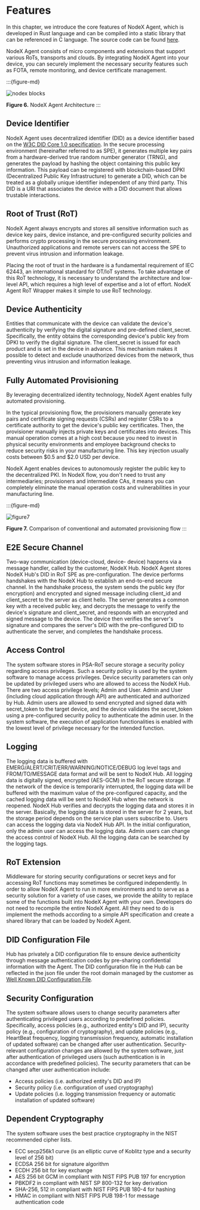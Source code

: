# Features

In this chapter, we introduce the core features of NodeX Agent, which is developed in Rust language and can be compiled into a static library that can be referenced in C language. The source code can be found [here](https://github.com/nodecross/nodex-agent).

NodeX Agent consists of micro components and extensions that support various RoTs, transports and clouds. By integrating NodeX Agent into your device, you can securely implement the necessary security features such as FOTA, remote monitoring, and device certificate management.

:::{figure-md}

<img src="../_assets/nodex_blocks.svg" alt="nodex blocks">

**Figure 6.** NodeX Agent Architecture
:::

## Device Identifier

NodeX Agent uses decentralized identifier (DID) as a device identifier based on the [W3C DID Core 1.0 specification](https://www.w3.org/TR/did-core/). In the secure processing environment (hereinafter referred to as SPE), it generates multiple key pairs from a hardware-derived true random number generator (TRNG), and generates the payload by hashing the object containing this public key information. This payload can be registered with blockchain-based DPKI (Decentralized Public Key Infrastructure) to generate a DID, which can be treated as a globally unique identifier independent of any third party. This DID is a URI that associates the device with a DID document that allows trustable interactions.

## Root of Trust (RoT)

NodeX Agent always encrypts and stores all sensitive information such as device key pairs, device instance, and pre-configured security policies and performs crypto processing in the secure processing environment. Unauthorized applications and remote servers can not access the SPE to prevent virus intrusion and information leakage.

Placing the root of trust in the hardware is a fundamental requirement of IEC 62443, an international standard for OT/IoT systems. To take advantage of this RoT technology, it is necessary to understand the architecture and low-level API, which requires a high level of expertise and a lot of effort. NodeX Agent RoT Wrapper makes it simple to use RoT technology.

## Device Authenticity

Entities that communicate with the device can validate the device's authenticity by verifying the digital signature and pre-defined client_secret. Specifically, the entity obtains the corresponding device's public key from DPKI to verify the digital signature. The client_secret is issued for each product and is set in the device in advance. This mechanism makes it possible to detect and exclude unauthorized devices from the network, thus preventing virus intrusion and information leakage.

## Fully Automated Provisioning

By leveraging decentralized identity technology, NodeX Agent enables fully automated provisioning.

In the typical provisioning flow, the provisioners manually generate key pairs and certificate signing requests (CSRs) and register CSRs to a certificate authority to get the device's public key certificates. Then, the provisioner manually injects private keys and certificates into devices. This manual operation comes at a high cost because you need to invest in physical security environments and employee background checks to reduce security risks in your manufacturing line. This key injection usually costs between $0.5 and $2.0 USD per device.

NodeX Agent enables devices to autonomously register the public key to the decentralized PKI. In NodeX flow, you don't need to trust any intermediaries; provisioners and intermediate CAs, it means you can completely eliminate the manual operation costs and vulnerabilities in your manufacturing line.

:::{figure-md}

<img src="../_assets/figure7-1.svg" alt="figure7">

**Figure 7.** Comparison of conventional and automated provisioning flow
:::

## E2E Secure Channel

Two-way communication (device-cloud, device- device) happens via a message handler, called by the customer, NodeX Hub. NodeX Agent stores NodeX Hub's DID in RoT SPE as pre-configuration. The device performs handshakes with the NodeX Hub to establish an end-to-end secure channel. In the handshake process, the system sends the public key (for encryption) and encrypted and signed message including client_id and client_secret to the server as client hello. The server generates a common key with a received public key, and decrypts the message to verify the device's signature and client_secret, and responds with an encrypted and signed message to the device. The device then verifies the server's signature and compares the server's DID with the pre-configured DID to authenticate the server, and completes the handshake process.

## Access Control

The system software stores in PSA-RoT secure storage a security policy regarding access privileges. Such a security policy is used by the system software to manage access privileges. Device security parameters can only be updated by privileged users who are allowed to access the NodeX Hub. There are two access privilege levels; Admin and User. Admin and User (including cloud application through API) are authenticated and authorized by Hub. Admin users are allowed to send encrypted and signed data with secret_token to the target device, and the device validates the secret_token using a pre-configured security policy to authenticate the admin user. In the system software, the execution of application functionalities is enabled with the lowest level of privilege necessary for the intended function.

## Logging

The logging data is buffered with EMERG/ALERT/CRIT/ERR/WARNING/NOTICE/DEBUG log level tags and FROM/TO/MESSAGE data format and will be sent to NodeX Hub. All logging data is digitally signed, encrypted (AES-GCM) in the RoT secure storage. If the network of the device is temporarily interrupted, the logging data will be buffered with the maximum value of the pre-configured capacity, and the cached logging data will be sent to NodeX Hub when the network is reopened. NodeX Hub verifies and decrypts the logging data and stores it in the server. Basically, the logging data is stored in the server for 2 years, but the storage period depends on the service plan users subscribe to. Users can access the logging data via NodeX Hub API. In the initial configuration, only the admin user can access the logging data. Admin users can change the access control of NodeX Hub. All the logging data can be searched by the logging tags.

## RoT Extension

Middleware for storing security configurations or secret keys and for accessing RoT functions may sometimes be configured independently. In order to allow NodeX Agent to run in more environments and to serve as a security solution for a variety of use cases, we provide the ability to replace some of the functions built into NodeX Agent with your own. Developers do not need to recompile the entire NodeX Agent. All they need to do is implement the methods according to a simple API specification and create a shared library that can be loaded by NodeX Agent.

## DID Configuration File

Hub has privately a DID configuration file to ensure device authenticity through message authentication codes by pre-sharing confidential information with the Agent. The DID configuration file in the Hub can be reflected in the json file under the root domain managed by the customer as <a href='https://identity.foundation/.well-known/resources/did-configuration/'>Well Known DID Configuration File</a>.

## Security Configuration

The system software allows users to change security parameters after authenticating privileged users according to predefined policies. Specifically, access policies (e.g., authorized entity's DID and IP), security policy (e.g., configuration of cryptography), and update policies (e.g., HeartBeat frequency, logging transmission frequency, automatic installation of updated software) can be changed after user authentication. Security-relevant configuration changes are allowed by the system software, just after authentication of privileged users (such authentication is in accordance with predefined policies). The security parameters that can be changed after user authentication include:

- Access policies (i.e. authorized entity's DID and IP)
- Security policy (i.e. configuration of used cryptography)
- Update policies (i.e. logging transmission frequency or automatic installation of updated software)

## Dependent Cryptography

The system software uses the best practice cryptography in the NIST recommended cipher lists.

- ECC secp256k1 curve (is an elliptic curve of Koblitz type and a security level of 256 bit)
- ECDSA 256 bit for signature algorithm
- ECDH 256 bit for key exchange
- AES 256 bit GCM in compliant with NIST FIPS PUB 197 for encryption
- PBKDF2 in compliant with NIST SP 800-132 for key derivation
- SHA-256, 512 in compliant with NIST FIPS PUB 180-4 for hashing
- HMAC in compliant with NIST FIPS PUB 198-1 for message authentication code
